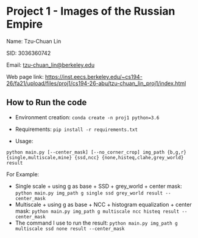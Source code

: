 # Project 1 - Images of the Russian Empire

Name: Tzu-Chuan Lin

SID: 3036360742

Email: tzu-chuan_lin@berkeley.edu

Web page link: <https://inst.eecs.berkeley.edu/~cs194-26/fa21/upload/files/proj1/cs194-26-abu/tzu-chuan_lin_proj1/index.html>

## How to Run the code
* Environment creation: `conda create -n proj1 python=3.6`
* Requirements: `pip install -r requirements.txt`

* Usage:
```
python main.py [--center_mask] [--no_corner_crop] img_path {b,g,r} {single,multiscale,mine} {ssd,ncc} {none,histeq,clahe,grey_world} result
```

For Example:

* Single scale + using g as base + SSD + grey_world + center mask: `python main.py img_path g single ssd grey_world result --center_mask`
* Multiscale + using g as base + NCC + histogram equalization + center mask: `python main.py img_path g multiscale ncc histeq result --center_mask`
* The command I use to run the result: `python main.py img_path g multiscale ssd none result --center_mask`
